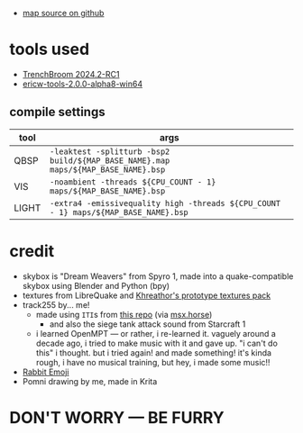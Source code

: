 - [map source on github](https://github.com/spacehare/quake-maps/tree/main)

# tools used

- [TrenchBroom 2024.2-RC1](https://trenchbroom.github.io/)
- [ericw-tools-2.0.0-alpha8-win64](https://github.com/ericwa/ericw-tools/releases/tag/2.0.0-alpha8)

## compile settings

| tool  | args                                                                                |
| ----- | ----------------------------------------------------------------------------------- |
| QBSP  | `-leaktest -splitturb -bsp2 build/${MAP_BASE_NAME}.map maps/${MAP_BASE_NAME}.bsp`   |
| VIS   | `-noambient -threads ${CPU_COUNT - 1} maps/${MAP_BASE_NAME}.bsp`                    |
| LIGHT | `-extra4 -emissivequality high -threads ${CPU_COUNT - 1} maps/${MAP_BASE_NAME}.bsp` |

# credit

- skybox is "Dream Weavers" from Spyro 1, made into a quake-compatible skybox using Blender and Python (bpy)
- textures from LibreQuake and [Khreathor's prototype textures pack](https://www.slipseer.com/index.php?resources/prototype-wad.263/)
- track255 by... me!
  - made using `ITI`s from [this repo](https://github.com/msx2plus/msx_iti_collection) (via [msx.horse](https://msx.horse/))
    - and also the siege tank attack sound from Starcraft 1
  - i learned OpenMPT — or rather, i re-learned it. vaguely around a decade ago, i tried to make music with it and gave up. "i can't do this" i thought. but i tried again! and made something! it's kinda rough, i have no musical training, but hey, i made some music!!
- [Rabbit Emoji](https://github.com/googlefonts/noto-emoji/blob/main/svg/emoji_u1f407.svg)
- Pomni drawing by me, made in Krita

# DON'T WORRY — BE FURRY
